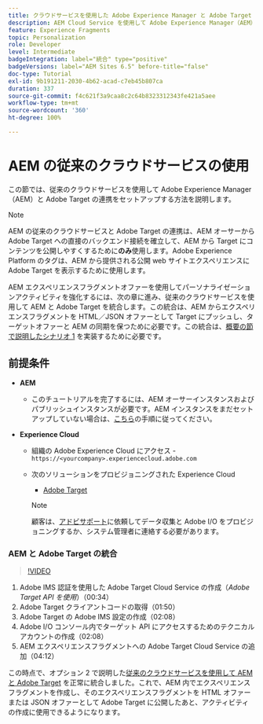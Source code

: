 ```yaml
---
title: クラウドサービスを使用した Adobe Experience Manager と Adobe Target の統合
description: AEM Cloud Service を使用して Adobe Experience Manager（AEM）と Adobe Target を統合する方法を順を追って説明します
feature: Experience Fragments
topic: Personalization
role: Developer
level: Intermediate
badgeIntegration: label="統合" type="positive"
badgeVersions: label="AEM Sites 6.5" before-title="false"
doc-type: Tutorial
exl-id: 9b191211-2030-4b62-acad-c7eb45b807ca
duration: 337
source-git-commit: f4c621f3a9caa8c2c64b8323312343fe421a5aee
workflow-type: tm+mt
source-wordcount: '360'
ht-degree: 100%

---
```


# AEM の従来のクラウドサービスの使用

この節では、従来のクラウドサービスを使用して Adobe Experience Manager（AEM）と Adobe Target の連携をセットアップする方法を説明します。

>[!NOTE]
>
> AEM の従来のクラウドサービスと Adobe Target の連携は、AEM オーサーから Adobe Target への直接のバックエンド接続を確立して、AEM から Target にコンテンツを公開しやすくするために&#x200B;**のみ**&#x200B;使用します。Adobe Experience Platform のタグは、AEM から提供される公開 web サイトエクスペリエンスに Adobe Target を表示するために使用します。

AEM エクスペリエンスフラグメントオファーを使用してパーソナライゼーションアクティビティを強化するには、次の章に進み、従来のクラウドサービスを使用して AEM と Adobe Target を統合します。この統合は、AEM からエクスペリエンスフラグメントを HTML／JSON オファーとして Target にプッシュし、ターゲットオファーと AEM の同期を保つために必要です。この統合は、[概要の節で説明したシナリオ 1](./overview.md#personalization-using-aem-experience-fragment) を実装するために必要です。

## 前提条件

* **AEM**

   * このチュートリアルを完了するには、AEM オーサーインスタンスおよびパブリッシュインスタンスが必要です。AEM インスタンスをまだセットアップしていない場合は、[こちら](./implementation.md#set-up-aem)の手順に従ってください。

* **Experience Cloud**
   * 組織の Adobe Experience Cloud にアクセス - `https://<yourcompany>.experiencecloud.adobe.com`
   * 次のソリューションをプロビジョニングされた Experience Cloud
      * [Adobe Target](https://experiencecloud.adobe.com)

     >[!NOTE]
     >
     > 顧客は、[アドビサポート](https://helpx.adobe.com/jp/contact/enterprise-support.ec.html)に依頼してデータ収集と Adobe I/O をプロビジョニングするか、システム管理者に連絡する必要があります。

### AEM と Adobe Target の統合

>[!VIDEO](https://video.tv.adobe.com/v/28428?quality=12&learn=on)

1. Adobe IMS 認証を使用した Adobe Target Cloud Service の作成（*Adobe Target API を使用*）（00:34）
2. Adobe Target クライアントコードの取得（01:50）
3. Adobe Target の Adobe IMS 設定の作成（02:08）
4. Adobe I/O コンソール内でターゲット API にアクセスするためのテクニカルアカウントの作成（02:08）
5. AEM エクスペリエンスフラグメントへの Adobe Target Cloud Service の追加（04:12）

この時点で、オプション 2 で説明した[従来のクラウドサービスを使用して AEM と Adobe Target](./using-aem-cloud-services.md#integrating-aem-target-options) を正常に統合しました。これで、AEM 内でエクスペリエンスフラグメントを作成し、そのエクスペリエンスフラグメントを HTML オファーまたは JSON オファーとして Adobe Target に公開したあと、アクティビティの作成に使用できるようになります。
